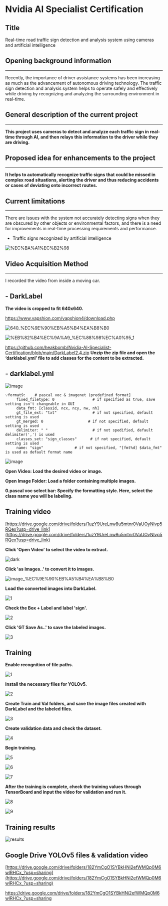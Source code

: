 # Nvidia AI Specialist Certification

## Title

Real-time road traffic sign detection and analysis system using cameras and artificial intelligence

## Opening background information

</aside>

---

Recently, the importance of driver assistance systems has been increasing as much as the advancement of autonomous driving technology. The traffic sign detection and analysis system helps to operate safely and effectively while driving by recognizing and analyzing the surrounding environment in real-time.

## General description of the current project

---

**This project uses cameras to detect and analyze each traffic sign in real-time through AI, and then relays this information to the driver while they are driving.**

## **Proposed idea for enhancements to the project**

---

**It helps to automatically recognize traffic signs that could be missed in complex road situations, alerting the driver and thus reducing accidents or cases of deviating onto incorrect routes.**

## **Current limitations**

---

There are issues with the system not accurately detecting signs when they are obscured by other objects or environmental factors, and there is a need for improvements in real-time processing requirements and performance.

- Traffic signs recognized by artificial intelligence

![%EC%BA%A1%EC%B2%98](https://github.com/user-attachments/assets/115201bc-46f9-433f-acff-1744f3537c02)

## Video Acquisition Method

---

I recorded the video from inside a moving car.

## - DarkLabel

**The video is cropped to fit 640x640.**

https://www.vapshion.com/vapshion4/download.php

![640_%EC%9E%90%EB%A5%B4%EA%B8%B0](https://github.com/user-attachments/assets/2b52d418-ca3a-4497-8243-51e3e9a2c77e)

![%EB%82%B4%EC%9A%A9_%EC%88%98%EC%A0%95_1](https://github.com/user-attachments/assets/566a1bc6-9755-4a27-bdf3-e344777a817f)

https://github.com/heakbomb/Nvidia-AI-Specialist-Certification/blob/main/DarkLabel2.4.zip
**Unzip the zip file and open the ‘darklabel.yml’ file to add classes for the content to be extracted.**

## - darklabel.yml

![image](https://github.com/user-attachments/assets/230df807-c2cc-4a52-bc36-02d9f50949a2)


```
💡format9:    # pascal voc & imagenet (predefined format]
     fixed_filetype: 0                 # if specified as true, save setting isn't changeable in GUI
     data_fmt: [classid, ncx, ncy, nw, nh]
     gt_file_ext: "txt"                # if not specified, default setting is used
     gt_merged: 0                    # if not specified, default setting is used
     delimiter: " "                    # if not spedified, default delimiter(',') is used
     classes_set: "sign_classes"      # if not specified, default setting is used
     name: "sign"              # if not specified, "[fmt%d] $data_fmt" is used as default format name
```
     


![image](https://github.com/user-attachments/assets/8a6d8084-d835-4cb5-845b-6d018d59f323)


**Open Video: Load the desired video or image.**

**Open Image Folder: Load a folder containing multiple images.**

**0.pascal voc select bar: Specify the formatting style. Here, select the class name you will be labeling.**

## Training video

[https://drive.google.com/drive/folders/1uzY9UreLnw8u5mtnr0VaUOyNlvp5RQex?usp=drive_link](https://drive.google.com/drive/folders/1uzY9UreLnw8u5mtnr0VaUOyNlvp5RQex?usp=drive_link)

**Click 'Open Video' to select the video to extract.**

![dark](https://github.com/user-attachments/assets/5af6cce2-7166-492c-a906-2c8fbea8aa27)

**Click 'as Images..' to convert it to images.**

![image_%EC%9E%90%EB%A5%B4%EA%B8%B0](https://github.com/user-attachments/assets/fb0d9db3-7e42-4cf5-a30b-759438b732cb)

**Load the converted images into DarkLabel.**

![1](https://github.com/user-attachments/assets/02ea7583-66c9-4662-a46e-627a22a11e60)

**Check the Box + Label and label 'sign'.**

![2](https://github.com/user-attachments/assets/8e7e52fc-4a27-4fa1-b79f-5ec5942eea77)

**Click 'GT Save As..' to save the labeled images.**

![3](https://github.com/user-attachments/assets/9c18ad96-8627-4397-9658-7e6e52091a33)

## Training

**Enable recognition of file paths.**

![1](https://github.com/user-attachments/assets/38502540-1b35-4255-8cb2-1887e8a7e73b)

**Install the necessary files for YOLOv5.**

![2](https://github.com/user-attachments/assets/a7156a0c-81bc-46fb-b913-08058c529b69)

**Create Train and Val folders, and save the image files created with DarkLabel and the labeled files.**

![3](https://github.com/user-attachments/assets/fc7589e5-1259-4e0a-b8b6-c665693d0500)

**Create validation data and check the dataset.**

![4](https://github.com/user-attachments/assets/046d3d29-a73f-43ff-8bff-8988e59d0fc2)

**Begin training.**

![5](https://github.com/user-attachments/assets/cd63be9f-7183-4539-9b0d-bdf4678337ea)

![6](https://github.com/user-attachments/assets/c67f30b2-14a5-4144-a662-87772d43e814)

![7](https://github.com/user-attachments/assets/1ca53b74-27b4-45f1-b55d-99e38651b094)

**After the training is complete, check the training values through TensorBoard and input the video for validation and run it.**

![8](https://github.com/user-attachments/assets/897091a5-6bb0-4340-a6ec-4cc15f432a03)

![9](https://github.com/user-attachments/assets/ab62ec86-4a42-401d-b31d-da04d00ee692)

## Training results

![results](https://github.com/user-attachments/assets/b7ea41b3-94c0-48d8-9b00-d9c3bae23869)

## Google Drive YOLOv5 files & validation video

[https://drive.google.com/drive/folders/182YmCgO1SYBkHNi2efWMQp0M6wlRHCx_?usp=sharing](https://drive.google.com/drive/folders/182YmCgO1SYBkHNi2efWMQp0M6wlRHCx_?usp=sharing)

https://drive.google.com/drive/folders/182YmCgO1SYBkHNi2efWMQp0M6wlRHCx_?usp=sharing

